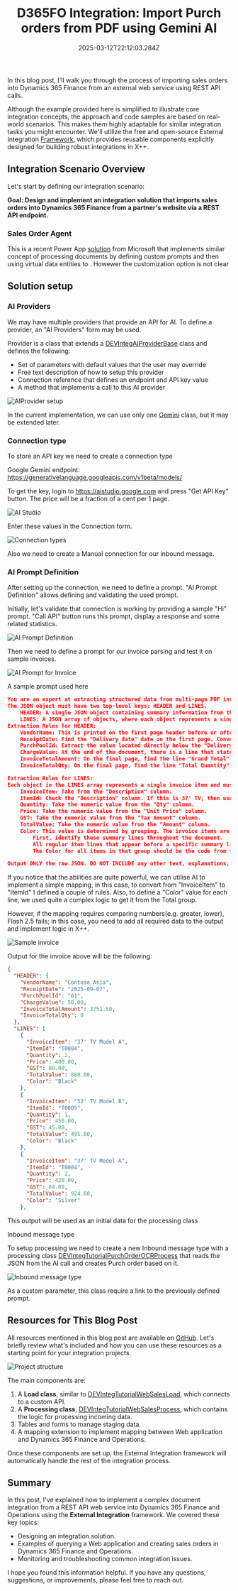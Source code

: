 ﻿---
title: "D365FO Integration: Import Purch orders from PDF using Gemini AI"
date: "2025-03-12T22:12:03.284Z"
tags: ["Integration", "XppDEVTutorial"]
path: "/integration-inboundwebsales"
featuredImage: "./logo.png"
excerpt: "Learn how to implement robust and efficient process to import complex documents into Dynamics 365 Finance and Operations from external Web services. This post covers integration design, practical code examples and troubleshooting strategies."
---

In this blog post, I'll walk you through the process of importing sales orders into Dynamics 365 Finance from an external web service using REST API calls.

Although the example provided here is simplified to illustrate core integration concepts, the approach and code samples are based on real-world scenarios. This makes them highly adaptable for similar integration tasks you might encounter. We'll utilize the free and open-source External Integration [Framework](https://github.com/TrudAX/XppTools?tab=readme-ov-file#devexternalintegration-submodel), which provides reusable components explicitly designed for building robust integrations in X++.

## Integration Scenario Overview

Let's start by defining our integration scenario:

**Goal: Design and implement an integration solution that imports sales orders into Dynamics 365 Finance from a partner's website via a REST API endpoint.**



### Sales Order Agent

This is a recent Power App [solution](https://github.com/microsoft/Dynamics-365-FastTrack-Implementation-Assets/tree/master/AI%20ERP%20Agents/Sales%20Order%20Agent#configuration-wizard) from Microsoft that implements similar concept of processing documents by defining custom prompts and then using virtual data entities to . Howewer the customization option is not clear 



## Solution setup

### AI Providers

We may have multiple providers that provide an API for AI. To define a provider, an "AI Providers" form may be used.

Provider is a class that extends a [DEVIntegAIProviderBase](https://github.com/TrudAX/XppTools/blob/master/DEVTutorial/DEVExternalIntegration/AxClass/DEVIntegAIProviderBase.xml) class and defines the following:

- Set of parameters with default values that the user may override
- Free text description of how to setup this provider
- Connection reference that defines an endpoint and API key value
- A method that implements a call to this AI provider

![AIProvider setup](AIProviderSetup.png)

In the current implementation, we can use only one [Gemini](https://github.com/TrudAX/XppTools/blob/master/DEVTutorial/DEVExternalIntegration/AxClass/DEVIntegAIProviderGemini.xml) class, but it may be extended later.

### Connection type

To store an API key we need to create a connection type

Google Gemini endpoint: https://generativelanguage.googleapis.com/v1beta/models/

To get the key, login to https://aistudio.google.com and press "Get API Key" button. The price will be a fraction of a cent per 1 page.

![AI Studio](GoogleAIStudio.png)

Enter these values in the Connection form. 

![Connection types](ConnectionType.png)

Also we need to create a Manual connection for our inbound message.

### AI Prompt Definition

After setting up the connection, we need to define a prompt. "AI Prompt Definition" allows defining and validating the used prompt.

Initially, let's validate that connection is working by providing a sample "Hi" prompt. "Call API" button runs this prompt, display a response and some related statistics.

![AI Prompt Definition](AIPromptDefinition.png)

Then we need to define a prompt for our invoice parsing and test it on sample invoices.

![AI Prompt for Invoice](AIPromptDefinition2.png)

A sample prompt used here 

```json
You are an expert at extracting structured data from multi-page PDF invoices. Your task is to process the entire document and produce a single, valid JSON object.
The JSON object must have two top-level keys: HEADER and LINES.
    HEADER: A single JSON object containing summary information from the invoice.
    LINES: A JSON array of objects, where each object represents a single purchased item.
Extraction Rules for HEADER:
    VendorName: This is printed on the first page header before or after the "Tax Invoice" label after "Vendor:" label. 
    ReceiptDate: Find the "Delivery date" date on the first page. Convert this to a "yyyy-MM-DD" format.
    PurchPoolId: Extract the value located directly below the "Delivery date" date on the first page. 
    ChargeValue: At the end of the document, there is a line that states "Handling fee". Get the value from it, the data type should be real, if not found 0.
    InvoiceTotalAmount: On the final page, find the line "Grand Total". Extract the final numeric total. The data type must be a number.
    InvoiceTotalQty: On the final page, find the line "Total Quantity". The data type must be a number.

Extraction Rules for LINES:
Each object in the LINES array represents a single invoice item and must contain the following fields. IMPORTANT: Do not include summary or Total by lines as items in this array.
    InvoiceItem: Take from the "Description" column.
    ItemId: Check the "Description" column. If this is 37' TV, then use "T0004", if 52'TV, use "T0005"
    Quantity: Take the numeric value from the "Qty" column.
    Price: Take the numeric value from the "Unit Price" column.
    GST: Take the numeric value from the "Tax Amount" column.
    TotalValue: Take the numeric value from the "Amount" column.
    Color: This value is determined by grouping. The invoice items are separated into sections by summary lines like "Total by color Black", "Total by color Silver".
        First, identify these summary lines throughout the document.
        All regular item lines that appear before a specific summary line (e.g., "Total by color Black") belong to that group.
        The Color for all items in that group should be the code from the description (e.g., for "Total by color Black", the Color is "Black"; for "Total by color Silver", the Color is "Silver"). Apply this logic consistently across all pages.

Output ONLY the raw JSON. DO NOT INCLUDE any other text, explanations, or markdown formatting.
```

If you notice that the abilities are quite powerful, we can utilise AI to implement a simple mapping, in this case, to convert from "InvoiceItem" to "ItemId" I defined a couple of rules. Also, to define a "Color" value for each line, we used quite a complex logic to get it from the Total group. 

However, if the mapping requires comparing numbers(e.g. greater, lower), Flash 2.5 fails; in this case, you need to add all required data to the output and implement logic in X++.   

![Sample invoice](SampleInvoice1.png)

Output for the invoice above will be the following:

```json
{
  "HEADER": {
    "VendorName": "Contoso Asia",
    "ReceiptDate": "2025-09-07",
    "PurchPoolId": "01",
    "ChargeValue": 50.00,
    "InvoiceTotalAmount": 3751.50,
    "InvoiceTotalQty": 8
  },
  "LINES": [
    {
      "InvoiceItem": "37' TV Model A",
      "ItemId": "T0004",
      "Quantity": 2,
      "Price": 400.00,
      "GST": 80.00,
      "TotalValue": 880.00,
      "Color": "Black"
    },
    {
      "InvoiceItem": "52' TV Model B",
      "ItemId": "T0005",
      "Quantity": 1,
      "Price": 450.00,
      "GST": 45.00,
      "TotalValue": 495.00,
      "Color": "Black"
    },
    {
      "InvoiceItem": "37' TV Model A",
      "ItemId": "T0004",
      "Quantity": 2,
      "Price": 420.00,
      "GST": 84.00,
      "TotalValue": 924.00,
      "Color": "Silver"
    },
```

This output will be used as an initial data for the processing class 

Inbound message type 

To setup processing we need to create a new Inbound message type with a processing class  [DEVIntegTutorialPurchOrderOCRProcess](https://github.com/TrudAX/XppTools/blob/master/DEVTutorial/DEVExternalIntegrationSamples/AxClass/DEVIntegTutorialPurchOrderOCRProcess.xml) that reads the JSON from the AI call and creates Purch order based on it.

![Inbound message type](InboundMessageType.png)

As a custom parameter, this class require a link to the previously defined prompt.





## Resources for This Blog Post

All resources mentioned in this blog post are available on [GitHub](https://github.com/TrudAX/XppTools/tree/master/DEVTutorial/DEVExternalIntegrationSamples). Let's briefly review what's included and how you can use these resources as a starting point for your integration projects.

![Project structure](ProjectStructure.png)

The main components are:

1. A **Load class**, similar to [DEVIntegTutorialWebSalesLoad](https://github.com/TrudAX/XppTools/blob/master/DEVTutorial/DEVExternalIntegrationSamples/AxClass/DEVIntegTutorialWebSalesLoad.xml), which connects to a custom API.
2. A **Processing class**, [DEVIntegTutorialWebSalesProcess](https://github.com/TrudAX/XppTools/blob/master/DEVTutorial/DEVExternalIntegrationSamples/AxClass/DEVIntegTutorialWebSalesProcess.xml), which contains the logic for processing incoming data.
3. Tables and forms to manage staging data.
4. A mapping extension to implement mapping between Web application and Dynamics 365 Finance and Operations.

Once these components are set up, the External Integration framework will automatically handle the rest of the integration process.



## Summary

In this post, I've explained how to implement a complex document integration from a REST API web service into Dynamics 365 Finance and Operations using the **External Integration** framework. We covered these key topics:

- Designing an integration solution.
- Examples of querying a Web application and creating sales orders in Dynamics 365 Finance and Operations.
- Monitoring and troubleshooting common integration issues.

I hope you found this information helpful. If you have any questions, suggestions, or improvements, please feel free to reach out.
